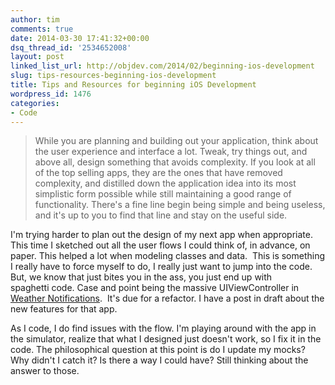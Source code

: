 ```yaml
---
author: tim
comments: true
date: 2014-03-30 17:41:32+00:00
dsq_thread_id: '2534652008'
layout: post
linked_list_url: http://objdev.com/2014/02/beginning-ios-development
slug: tips-resources-beginning-ios-development
title: Tips and Resources for beginning iOS Development
wordpress_id: 1476
categories:
- Code
---
```


> While you are planning and building out your application, think about the
user experience and interface a lot. Tweak, try things out, and above all,
design something that avoids complexity. If you look at all of the top selling
apps, they are the ones that have removed complexity, and distilled down the
application idea into its most simplistic form possible while still
maintaining a good range of functionality. There's a fine line begin being
simple and being useless, and it's up to you to find that line and stay on the
useful side.

I'm trying harder to plan out the design of my next app when appropriate. This
time I sketched out all the user flows I could think of, in advance, on paper.
This helped a lot when modeling classes and data.  This is something I really
have to force myself to do, I really just want to jump into the code. But, we
know that just bites you in the ass, you just end up with spaghetti code.
Case and point being the massive UIViewController in [Weather
Notifications](https://itunes.apple.com/us/app/weather-notifications/id704052114?ls=1&mt=8&at=11laRZ&ct=blog).  It's due for a
refactor. I have a post in draft about the new features for that app. 

As I
code, I do find issues with the flow. I'm playing around with the app in the
simulator, realize that what I designed just doesn't work, so I fix it in the
code. The philosophical question at this point is do I update my mocks? Why
didn't I catch it? Is there a way I could have? Still thinking about the
answer to those.